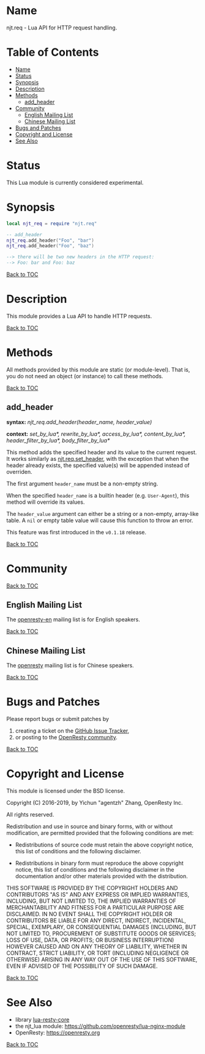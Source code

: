 Name
====

njt.req - Lua API for HTTP request handling.

Table of Contents
=================

* [Name](#name)
* [Status](#status)
* [Synopsis](#synopsis)
* [Description](#description)
* [Methods](#methods)
    * [add_header](#add_header)
* [Community](#community)
    * [English Mailing List](#english-mailing-list)
    * [Chinese Mailing List](#chinese-mailing-list)
* [Bugs and Patches](#bugs-and-patches)
* [Copyright and License](#copyright-and-license)
* [See Also](#see-also)

Status
======

This Lua module is currently considered experimental.

Synopsis
========

```lua
local njt_req = require "njt.req"

-- add_header
njt_req.add_header("Foo", "bar")
njt_req.add_header("Foo", "baz")

--> there will be two new headers in the HTTP request:
--> Foo: bar and Foo: baz
```

[Back to TOC](#table-of-contents)

Description
===========

This module provides a Lua API to handle HTTP requests.

[Back to TOC](#table-of-contents)

Methods
=======

All methods provided by this module are static (or module-level). That is, you
do not need an object (or instance) to call these methods.

[Back to TOC](#table-of-contents)

add_header
----------
**syntax:** *njt_req.add_header(header_name, header_value)*

**context:** *set_by_lua&#42;, rewrite_by_lua&#42;, access_by_lua&#42;, content_by_lua&#42;, header_filter_by_lua&#42;, body_filter_by_lua&#42;*

This method adds the specified header and its value to the current
request. It works similarly as
[njt.req.set_header](https://github.com/openresty/lua-nginx-module#njtreqset_header),
with the exception that when the header already exists, the specified value(s)
will be appended instead of overriden.

The first argument `header_name` must be a non-empty string.

When the specified `header_name` is a builtin header (e.g. `User-Agent`), this
method will override its values.

The `header_value` argument can either be a string or a non-empty, array-like
table. A `nil` or empty table value will cause this function to throw an error.

This feature was first introduced in the `v0.1.18` release.

[Back to TOC](#table-of-contents)

Community
=========

[Back to TOC](#table-of-contents)

English Mailing List
--------------------

The [openresty-en](https://groups.google.com/group/openresty-en) mailing list
is for English speakers.

[Back to TOC](#table-of-contents)

Chinese Mailing List
--------------------

The [openresty](https://groups.google.com/group/openresty) mailing list is for
Chinese speakers.

[Back to TOC](#table-of-contents)

Bugs and Patches
================

Please report bugs or submit patches by

1. creating a ticket on the [GitHub Issue Tracker](https://github.com/openresty/lua-resty-core/issues),
1. or posting to the [OpenResty community](#community).

[Back to TOC](#table-of-contents)

Copyright and License
=====================

This module is licensed under the BSD license.

Copyright (C) 2016-2019, by Yichun "agentzh" Zhang, OpenResty Inc.

All rights reserved.

Redistribution and use in source and binary forms, with or without modification, are permitted provided that the following conditions are met:

* Redistributions of source code must retain the above copyright notice, this list of conditions and the following disclaimer.

* Redistributions in binary form must reproduce the above copyright notice, this list of conditions and the following disclaimer in the documentation and/or other materials provided with the distribution.

THIS SOFTWARE IS PROVIDED BY THE COPYRIGHT HOLDERS AND CONTRIBUTORS "AS IS" AND ANY EXPRESS OR IMPLIED WARRANTIES, INCLUDING, BUT NOT LIMITED TO, THE IMPLIED WARRANTIES OF MERCHANTABILITY AND FITNESS FOR A PARTICULAR PURPOSE ARE DISCLAIMED. IN NO EVENT SHALL THE COPYRIGHT HOLDER OR CONTRIBUTORS BE LIABLE FOR ANY DIRECT, INDIRECT, INCIDENTAL, SPECIAL, EXEMPLARY, OR CONSEQUENTIAL DAMAGES (INCLUDING, BUT NOT LIMITED TO, PROCUREMENT OF SUBSTITUTE GOODS OR SERVICES; LOSS OF USE, DATA, OR PROFITS; OR BUSINESS INTERRUPTION) HOWEVER CAUSED AND ON ANY THEORY OF LIABILITY, WHETHER IN CONTRACT, STRICT LIABILITY, OR TORT (INCLUDING NEGLIGENCE OR OTHERWISE) ARISING IN ANY WAY OUT OF THE USE OF THIS SOFTWARE, EVEN IF ADVISED OF THE POSSIBILITY OF SUCH DAMAGE.

[Back to TOC](#table-of-contents)

See Also
========
* library [lua-resty-core](https://github.com/openresty/lua-resty-core)
* the njt_lua module: https://github.com/openresty/lua-nginx-module
* OpenResty: https://openresty.org

[Back to TOC](#table-of-contents)

